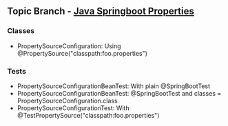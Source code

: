 ## Topic Branch - [Java Springboot Properties](https://github.com/fluentcodes/sandbox/tree/java-springboot-properties)

### Classes
* PropertySourceConfiguration: Using @PropertySource("classpath:foo.properties")
### Tests
* PropertySourceConfigurationBeanTest: With plain @SpringBootTest 
* PropertySourceConfigurationBeanTest: @SpringBootTest and classes = PropertySourceConfiguration.class
* PropertySourceConfigurationTest: With @TestPropertySource("classpath:foo.properties")